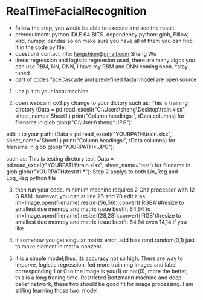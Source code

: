 # RealTimeFacialRecognition
* follow the step, you would be able to execute and see the result.
* prerequiment:  python IDLE 64 BITS. dependency python: glob, Pillow, xlrd, numpy, pandas so on make sure you have all of them you can find it in the code py file.
* question? contact info: fangshion@gmail.com Sheng Wu
* linear regression and logistic regreesion used, there are many algos you can use RBM, NN, DNN, I have my RBM and DNN coming soon.
*stay tuned.
* part of codes faceCascade and predefined facial model are open source 

1. unzip it to your local machine

2. open webcam_cv3.py change to your dictory 
such as: This is training dirctory
 tData = pd.read_excel(r"C:\Users\sheng\Desktop\train.xlsx", sheet_name='Sheet1')
    print("Column headings:", tData.columns)
    for filename in glob.glob(r"C:\Users\sheng\*.JPG"):

edit it to your path: 
 tData = pd.read_excel(r"YOURPATH\train.xlsx", sheet_name='Sheet1')
    print("Column headings:", tData.columns)
    for filename in glob.glob(r"YOURPATH\*.JPG"):
    
such as: This is testing dirctory
 test_Data = pd.read_excel(r"YOURPATH\train.xlsx", sheet_name='test')
    for filename in glob.glob(r"YOURPATH\test\t1.*"):
Step 2 applys to both Lin_Reg and Log_Reg python file

3. then run your code. minimum machine requires 2 Ghz processor with 12 G RAM.
	however, you can at line 26 and 70 edit it as: 
im=Image.open(filename).resize((56,56)).convert('RGBA')#resize to smallest due memroy and matrix issue bestfit 64,64
to 
im=Image.open(filename).resize((28,28)).convert('RGB')#resize to smallest due memroy and matrix issue bestfit 64,64
even 14,14 if you like. 

4. if somehow you get singular matrix error, add bias rand.random(0,1) just to make element in matrix nonzeor.

5. it is a simple model;thus, its accuracy not so high. There are way to imporve, logistic regression, fed more trainning images
and label corresponding 1 or 0 to the image is you(1) or not(0), more the better, this is a long traning time. 
Restricted Boltzmann machine and deep belief network, these two should be good fit for image processing. I am stilling learning those two.
model.
